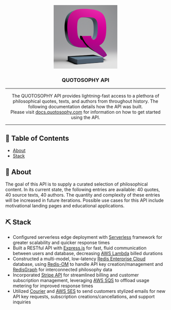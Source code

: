 <p align="center">
  <a href="" rel="noopener">
 <img width=200px height=200px src="https://github.com/lukejlackey/quotosophy-doc/blob/master/src/img/qLogo.png?raw=true" alt="Project logo"></a>
</p>

<h3 align="center">QUOTOSOPHY API</h3>

---

<p align="center"> The QUOTOSOPHY API provides lightning-fast access to a plethora of philosophical quotes, texts, and authors from throughout history. The following documentation details how the API was built. 
    <br>
Please visit <a href="http://docs.quotosophy.com">docs.quotosophy.com</a> for information on how to get started using the API.
    <br> 
</p>

---

## 📝 Table of Contents

- [About](#about)
- [Stack](#built_using)

## 🧐 About <a name = "about"></a>

The goal of this API is to supply a curated selection of philosophical content. In its current state, the following entries are available: 40 quotes, 40 source texts, 40 authors. The quantity and complexity of these entries will be increased in future iterations. Possible use cases for this API include motivational landing pages and educational applications.

## ⛏️ Stack <a name = "built_using"></a>

- Configured serverless edge deployment with [Serverless](https://www.serverless.com/) framework for greater scalability and quicker response times
- Built a RESTful API with [Express.js](https://expressjs.com/) for fast, fluid communication between users and database, decreasing [AWS Lambda](https://aws.amazon.com/lambda/) billed durations
- Constructed a multi-model, low-latency [Redis Enterprise Cloud](https://redis.com/redis-enterprise-cloud/overview/?utm_source=google&utm_medium=cpc&utm_term=&utm_campaign=why_re-land_caching-perfmax-us-19325065386&gclid=Cj0KCQiAw8OeBhCeARIsAGxWtUxlB-S9DmE-sanuCUAKBZSB9D8P46NlLaagl0fy2BgahLTrIbHbH_kaAqlOEALw_wcB) database, using [Redis-OM](https://github.com/redis/redis-om-node) to handle API key creation/management and [RedisGraph](https://redis.io/docs/stack/graph/) for interconnected philosophy data
- Incorporated [Stripe API](https://stripe.com/) for streamlined billing and customer subscription management, leveraging [AWS SQS](https://aws.amazon.com/sqs/) to offload usage metering for improved response times
- Utilized [Courier](https://www.courier.com/) and [AWS SES](https://aws.amazon.com/ses/) to send customers stylized emails for new API key requests, subscription creations/cancellations, and support inquiries
